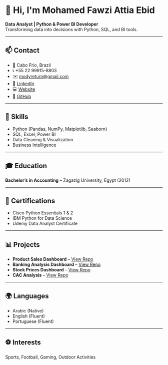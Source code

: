 # 👋 Hi, I'm Mohamed Fawzi Attia Ebid

**Data Analyst | Python & Power BI Developer**  
Transforming data into decisions with Python, SQL, and BI tools.

---

## 📫 Contact
- 📍 Cabo Frio, Brazil  
- 📞 +55 22 99915-8803  
- ✉️ modyreturn@gmail.com  
- 🔗 [LinkedIn](https://linkedin.com/in/mofawzirj)  
- 💻 [Website](https://www.moanalytics.net)  
- 🐙 [GitHub](https://github.com/modyreturn)

---

## 🧠 Skills
- Python (Pandas, NumPy, Matplotlib, Seaborn)  
- SQL, Excel, Power BI  
- Data Cleaning & Visualization  
- Business Intelligence

---

## 🎓 Education
**Bachelor’s in Accounting** – Zagazig University, Egypt (2012)

---

## 📜 Certifications
- Cisco Python Essentials 1 & 2  
- IBM Python for Data Science  
- Udemy Data Analyst Certificate

---

## 📊 Projects
- **Product Sales Dashboard** – [View Repo](#)  
- **Banking Analysis Dashboard** – [View Repo](#)  
- **Stock Prices Dashboard** – [View Repo](#)  
- **CAC Analysis** – [View Repo](#)

---

## 🌍 Languages
- Arabic (Native)  
- English (Fluent)  
- Portuguese (Fluent)

---

## ⚽ Interests
Sports, Football, Gaming, Outdoor Activities
